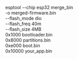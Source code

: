 esptool --chip esp32 merge_bin \
  -o merged-firmware.bin \
  --flash_mode dio \
  --flash_freq 40m \
  --flash_size 4MB \
  0x1000 bootloader.bin \
  0x8000 partitions.bin \
  0xe000 boot.bin \
  0x10000 your_app.bin
